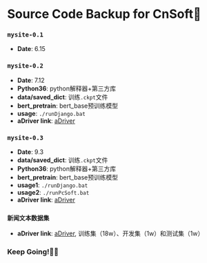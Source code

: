 # Source Code Backup for CnSoft🤣
### `mysite-0.1`
- __Date__: 6.15

### `mysite-0.2`
- __Date__: 7.12
- __Python36__: python解释器+第三方库
- __data/saved_dict__: 训练`.ckpt`文件
- __bert_pretrain__: bert_base预训练模型
- __usage__: `./runDjango.bat`
- __aDriver link__: [aDriver](https://www.aliyundrive.com/s/EUnLrt3PV7S)

### `mysite-0.3`
- __Date__: 9.3
- __data/saved_dict__: 训练`.ckpt`文件
- __Python36__: python解释器+第三方库
- __bert_pretrain__: bert_base预训练模型
- __usage1__: `./runDjango.bat`
- __usage2__: `./runPcSoft.bat`
- __aDriver link__: [aDriver](https://www.aliyundrive.com/s/EUnLrt3PV7S)

### `新闻文本数据集`
- __aDriver link__: [aDriver](https://www.aliyundrive.com/s/EUnLrt3PV7S), 训练集（18w）、开发集（1w）和测试集（1w）

### Keep Going!🐱‍🏍